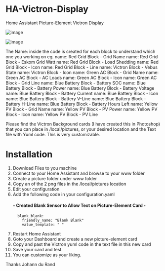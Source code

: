 # HA-Victron-Display
Home Assistant Picture-Element Victron Display

![image](https://github.com/johanndurandsa/HA-Victron-Display/assets/98578816/fa01e5ba-f9a2-4a3e-95a8-05fe75e5a0bb)

![image](https://github.com/johanndurandsa/HA-Victron-Display/assets/98578816/8982e585-4aab-4e37-acd8-97b80c91a577)


The Name: inside the code is created for each block to understand which one you working on
eg.
   name: Red Grid Block - Grid Name
   name: Red Grid Block - Eskom Grid Watt
   name: Red Grid Block - Load Shedding
   name: Red Grid Block - Icon
   name: Red Grid Block - Line
   name: Victron Block - Vebus State
   name: Victron Block - Icon
   name: Green AC Block - Grid Name
   name: Green AC Block - AC Loads
   name: Green AC Block - Icon
   name: Green AC Block - Grid Line
   name: Blue Battery Block - Battery SOC
   name: Blue Battery Block - Battery Power
   name: Blue Battery Block - Battery Voltage
   name: Blue Battery Block - Battery Current
   name: Blue Battery Block - Icon
   name: Blue Battery Block - Battery V-Line
   name: Blue Battery Block - Battery H-Line
   name: Blue Battery Block - Battery Hours Left
   name: Yellow PV Block - Grid Name
   name: Yellow PV Block - PV Power
   name: Yellow PV Block - Icon
   name: Yellow PV Block - PV Line
   
Please find the Victron Background cards (I have created this in Photoshop) that you can place in /local/pictures, or your desired location and the Text file with Yuml code. This is very customizable. 

# Installation
1. Download Files to you machine
2. Connect to your Home Assistant and browse to your www folder
3. Create a picture folder under www folder
4. Copy an of the 2 png files in the /local/pictures location
5. Edit your configuration 
6. Add the following code in your configuration.yaml
   #### - Created Blank Sensor to Allow Text on Picture-Element Card - ####
         blank_blank:
           friendly_name: "Blank Blank"
           value_template: " "
7. Restart Home Assistant
8. Goto your Dashboard and create a new picture-element card
9. Copy and past the Victron yuml code in the text file in this new card
10. Save your card and test.
11. You can customize as your liking.

Thanks
Johann du Rand
